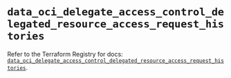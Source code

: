 # `data_oci_delegate_access_control_delegated_resource_access_request_histories`

Refer to the Terraform Registry for docs: [`data_oci_delegate_access_control_delegated_resource_access_request_histories`](https://registry.terraform.io/providers/oracle/oci/6.18.0/docs/data-sources/delegate_access_control_delegated_resource_access_request_histories).
